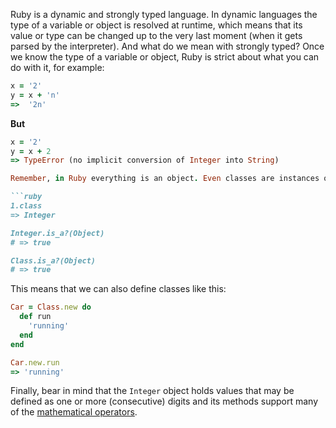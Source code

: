 Ruby is a dynamic and strongly typed language. In dynamic languages the type of a variable or object is resolved at runtime, which means that its value or type can be changed up to the very last moment (when it gets parsed by the interpreter).
And what do we mean with strongly typed? Once we know the type of a variable or object, Ruby is strict about what you can do with it, for example:

```ruby
x = '2'
y = x + 'n'
=>  '2n'
```

**But**

```ruby
x = '2'
y = x + 2
=> TypeError (no implicit conversion of Integer into String)

Remember, in Ruby everything is an object. Even classes are instances of the class `Class`. For example:

```ruby
1.class
=> Integer

Integer.is_a?(Object)
# => true

Class.is_a?(Object)
# => true
```

This means that we can also define classes like this:

```ruby
Car = Class.new do
  def run
    'running'
  end
end

Car.new.run
=> 'running'
```

Finally, bear in mind that the `Integer` object holds values that may be defined as one or more (consecutive) digits and its methods support many of the [mathematical operators][integers-docs].

[integers-docs]: https://ruby-doc.org/core-2.7.0/Integer.html
